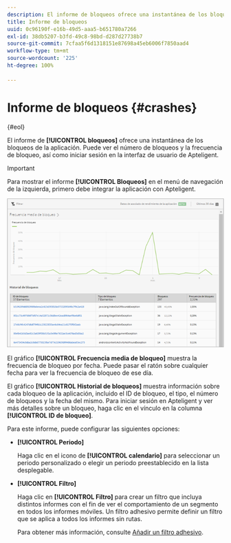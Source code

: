 ```yaml
---
description: El informe de bloqueos ofrece una instantánea de los bloqueos de la aplicación. Puede ver el número de bloqueos y la frecuencia de bloqueo, así como iniciar sesión en la interfaz de usuario de Apteligent.
title: Informe de bloqueos
uuid: 0c96190f-e16b-49d5-aaa5-b651780a7266
exl-id: 38db5207-b3fd-49c8-98bd-d287d27738b7
source-git-commit: 7cfaa5f6d1318151e87698a45eb6006f7850aad4
workflow-type: tm+mt
source-wordcount: '225'
ht-degree: 100%

---
```


# Informe de bloqueos {#crashes}

{#eol}

El informe de **[!UICONTROL bloqueos]** ofrece una instantánea de los bloqueos de la aplicación. Puede ver el número de bloqueos y la frecuencia de bloqueo, así como iniciar sesión en la interfaz de usuario de Apteligent.

>[!IMPORTANT]
>
>Para mostrar el informe **[!UICONTROL Bloqueos]** en el menú de navegación de la izquierda, primero debe integrar la aplicación con Apteligent.

![bloqueos](assets/crashes.png)

El gráfico **[!UICONTROL Frecuencia media de bloqueo]** muestra la frecuencia de bloqueo por fecha. Puede pasar el ratón sobre cualquier fecha para ver la frecuencia de bloqueo de ese día.

El gráfico **[!UICONTROL Historial de bloqueos]** muestra información sobre cada bloqueo de la aplicación, incluido el ID de bloqueo, el tipo, el número de bloqueos y la fecha del mismo. Para iniciar sesión en Apteligent y ver más detalles sobre un bloqueo, haga clic en el vínculo en la columna **[!UICONTROL ID de bloqueo]**.

Para este informe, puede configurar las siguientes opciones:

* **[!UICONTROL Periodo]**

   Haga clic en el icono de **[!UICONTROL calendario]** para seleccionar un periodo personalizado o elegir un periodo preestablecido en la lista desplegable.

* **[!UICONTROL Filtro]**

   Haga clic en **[!UICONTROL Filtro]** para crear un filtro que incluya distintos informes con el fin de ver el comportamiento de un segmento en todos los informes móviles. Un filtro adhesivo permite definir un filtro que se aplica a todos los informes sin rutas.

   Para obtener más información, consulte [Añadir un filtro adhesivo](/help/using/usage/reports-customize/t-sticky-filter.md).
